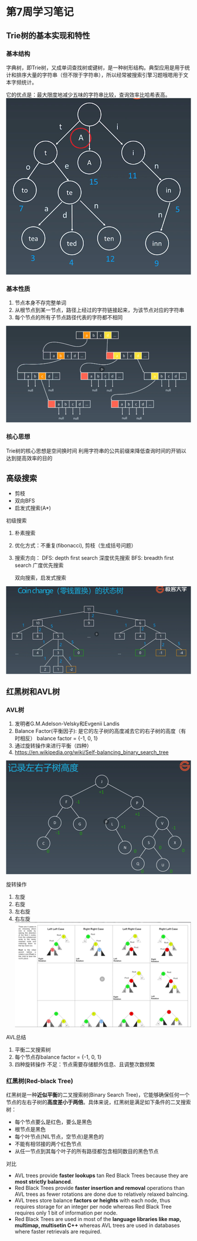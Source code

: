 # 第7周学习笔记
## Trie树的基本实现和特性
### 基本结构
字典树，即Trie树，又成单词查找树或键树，是一种树形结构。典型应用是用于统计和排序大量的字符串（但不限于字符串），所以经常被搜索引擎习题哦嗯用于文本字频统计。

它的优点是：最大限度地减少五味的字符串比较，查询效率比哈希表高。
![基本结构](./basic_structure.png)

### 基本性质
1. 节点本身不存完整单词
1. 从根节点到某一节点，路径上经过的字符链接起来，为该节点对应的字符串
1. 每个节点的所有子节点路径代表的字符都不相同

![节点的内部实现](./inner.png)

### 核心思想
Trie树的核心思想是空间换时间
利用字符串的公共前缀来降低查询时间的开销以达到提高效率的目的

## 高级搜索
* 剪枝
* 双向BFS
* 启发式搜索(A\*)

初级搜索
1. 朴素搜索
1. 优化方式：不重复(fibonacci), 剪枝（生成括号问题）
1. 搜索方向：
   DFS: depth first search 深度优先搜索
   BFS: breadth first search 广度优先搜索

   双向搜索，启发式搜索

![Coin Change状态树](coin_change.png)

## 红黑树和AVL树
### AVL树
1. 发明者G.M.Adelson-Velsky和Evgenii Landis
1. Balance Factor(平衡因子):
   是它的左子树的高度减去它的右子树的高度（有时相反）
   balance factor = {-1, 0, 1}
1. 通过旋转操作来进行平衡（四种）
1. https://en.wikipedia.org/wiki/Self-balancing_binary_search_tree

![记录左右子树高度](./avl.png)

旋转操作
1. 左旋
1. 右旋
1. 左右旋
1. 右左旋
![四种旋转操作](./four_cases.png)

AVL总结
1. 平衡二叉搜索树
1. 每个节点存balance factor = {-1, 0, 1}
1. 四种旋转操作
不足：节点需要存储额外信息、且调整次数频繁

### 红黑树(Red-black Tree)
红黑树是一种**近似平衡**的二叉搜索树(Binary Search Tree)，它能够确保任何一个节点的左右子树的**高度差小于两倍**。具体来说，红黑树是满足如下条件的二叉搜索树：
* 每个节点要么是红色，要么是黑色
* 根节点是黑色
* 每个叶节点(NIL节点，空节点)是黑色的
* 不能有相邻接的两个红色节点
* 从任一节点到其每个叶子的所有路径都包含相同数目的黑色节点

对比
* AVL trees provide **faster lookups** tan Red Black Trees because they are **most strictly balanced**.
* Red Black Trees provide **faster insertion and removal** operations than AVL trees as fewer rotations are done due to relatively relaxed balncing.
* AVL trees store balance **factors or heights** with each node, thus requires storage for an integer per node whereas Red Black Tree requires only 1 bit of information per node.
* Red Black Trees are used in most of the **language libraries like map, multimap, multisetin C++** whereas AVL trees are used in databases where faster retrievals are required.

